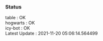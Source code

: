 ### Status


table : OK  
hogwarts : OK  
icy-bot : OK  
Latest Update : 2021-11-20 05:06:14.564499

